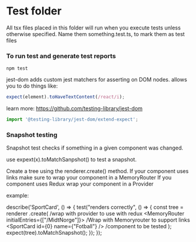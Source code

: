 # Test folder

All tsx files placed in this folder will run when you execute tests unless otherwise specified.
Name them something.test.ts, to mark them as test files

### To run test and generate test reports

```
npm test
```


jest-dom adds custom jest matchers for asserting on DOM nodes.
allows you to do things like:

```typescript
expect(element).toHaveTextContent(/react/i);
```

learn more: https://github.com/testing-library/jest-dom

```typescript
import '@testing-library/jest-dom/extend-expect';
```

### Snapshot testing

Snapshot test checks if something in a given component was changed.

use expext(x).toMatchSanpshot() to test a snapshot.

Create a tree using the renderer.create() method.
If your component uses links make sure to wrap your component in a MemoryRouter
If you component uses Redux wrap your component in a Provider

example:

describe('SportCard', () => {
    test("renders correctly", () => {
        const tree = renderer
            .create(<Provider store={store}>        /wrap with provider to use with redux
                <MemoryRouter initialEntries={["/MidtNorge"]}>  /Wrap with Memoryrouter to support links
                    <SportCard id={0} name={"Fotball"} />       /component to be tested
                </MemoryRouter>
            </Provider>);
        expect(tree).toMatchSnapshot();
    });
});

